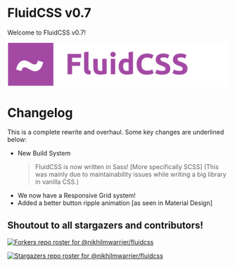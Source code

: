 # FluidCSS v0.7

Welcome to FluidCSS v0.7!

![FluidCSS Banner](https://raw.githubusercontent.com/nikhilmwarrier/fluidcss/v0.6/docs/res/FluidCSS-banner.png)

# Changelog
This is a complete rewrite and overhaul. Some key changes are underlined below:

- New Build System
  > FluidCSS is now written in Sass! [More specifically SCSS]
  (This was mainly due to maintainability issues while writing a big library in vanilla CSS.)
- We now have a Responsive Grid system!
- Added a better button ripple animation [as seen in Material Design]

## Shoutout to all stargazers and contributors!

[![Forkers repo roster for @nikhilmwarrier/fluidcss](https://reporoster.com/forks/nikhilmwarrier/fluidcss)](https://github.com/nikhilmwarrier/fluidcss/network/members)


[![Stargazers repo roster for @nikhilmwarrier/fluidcss](https://reporoster.com/stars/nikhilmwarrier/fluidcss)](https://github.com/nikhilmwarrier/fluidcss/stargazers)
